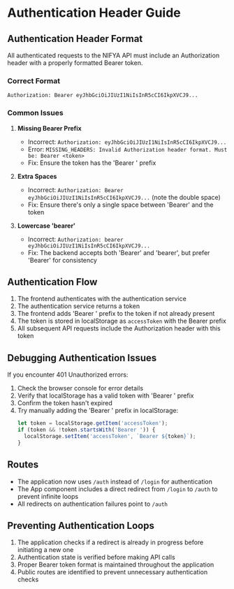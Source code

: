 # Authentication Header Guide

## Authentication Header Format

All authenticated requests to the NIFYA API must include an Authorization header with a properly formatted Bearer token.

### Correct Format

```
Authorization: Bearer eyJhbGciOiJIUzI1NiIsInR5cCI6IkpXVCJ9...
```

### Common Issues

1. **Missing Bearer Prefix**
   - Incorrect: `Authorization: eyJhbGciOiJIUzI1NiIsInR5cCI6IkpXVCJ9...`
   - Error: `MISSING_HEADERS: Invalid Authorization header format. Must be: Bearer <token>`
   - Fix: Ensure the token has the 'Bearer ' prefix

2. **Extra Spaces**
   - Incorrect: `Authorization: Bearer  eyJhbGciOiJIUzI1NiIsInR5cCI6IkpXVCJ9...` (note the double space)
   - Fix: Ensure there's only a single space between 'Bearer' and the token

3. **Lowercase 'bearer'**
   - Incorrect: `Authorization: bearer eyJhbGciOiJIUzI1NiIsInR5cCI6IkpXVCJ9...`
   - Fix: The backend accepts both 'Bearer' and 'bearer', but prefer 'Bearer' for consistency

## Authentication Flow

1. The frontend authenticates with the authentication service
2. The authentication service returns a token
3. The frontend adds 'Bearer ' prefix to the token if not already present
4. The token is stored in localStorage as `accessToken` with the Bearer prefix
5. All subsequent API requests include the Authorization header with this token

## Debugging Authentication Issues

If you encounter 401 Unauthorized errors:

1. Check the browser console for error details
2. Verify that localStorage has a valid token with 'Bearer ' prefix
3. Confirm the token hasn't expired
4. Try manually adding the 'Bearer ' prefix in localStorage:
   ```javascript
   let token = localStorage.getItem('accessToken');
   if (token && !token.startsWith('Bearer ')) {
     localStorage.setItem('accessToken', `Bearer ${token}`);
   }
   ```

## Routes

- The application now uses `/auth` instead of `/login` for authentication
- The App component includes a direct redirect from `/login` to `/auth` to prevent infinite loops
- All redirects on authentication failures point to `/auth`

## Preventing Authentication Loops

1. The application checks if a redirect is already in progress before initiating a new one
2. Authentication state is verified before making API calls
3. Proper Bearer token format is maintained throughout the application
4. Public routes are identified to prevent unnecessary authentication checks